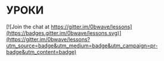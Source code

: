# УРОКИ

[![Join the chat at https://gitter.im/0bwave/lessons](https://badges.gitter.im/0bwave/lessons.svg)](https://gitter.im/0bwave/lessons?utm_source=badge&utm_medium=badge&utm_campaign=pr-badge&utm_content=badge)
